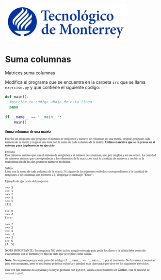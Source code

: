 ![Tec de Monterrey](../../images/logotecmty.png)
# Suma columnas
Matrices suma columnas

Modifica el programa que se encuentra en la carpeta `src` que se llama `exercise.py` y que contiene el siguiente código:

```python
def main():
  #escribe tu código abajo de esta línea
  pass

if __name__ == '__main__':
    main()
```

<div style="font-family:verdana; font-size:10px">
<h3>Suma columnas de una matriz</h3>
Escribe un programa que pregunte el número de renglones y número de columnas de una matriz, después pregunte cada número de la matriz y regrese una lista con la suma de cada columna de la matriz.
<b>Utiliza el archivo que se te provee en el entorno para implementar tu ejercicio </b>

Entrada:<br>
Dos números enteros que son el número de renglones y el número de columnas, uno por renglón y en ese orden.
La cantidad de números enteros que corresponderán a los elementos de la matriz, en total la cantidad de números a recibir es la multiplicación de los dos primeros números recibidos.

Salida:<br>
Lista con la suma de cada columna de la matriz. 
Si alguno de los números recibidos correspondientes a la cantidad de renglones o de columnas son menores a 1, desplegar el mensaje: "Error".

Ejemplo de ejecución del programa
```plaintext
>>> 3
>>> 1
>>> 2
>>> 4
>>> 5
[11]

>>> 0
>>> 4
Error

>>> 2
>>> 2
>>> 4
>>> -1
>>> 3
>>> 6
[7, 5]
```

NOTA IMPORTANTE: Tu programa NO debe incluir ningún mensaje para pedir los datos y la salida debe coincidir exactamente con el formato y/o tipo de dato que se te pide como salida.

**Nota:** No te preocupes por esta parte del código `if __name__ == '__main__':` por el momento. No la vamos a necesitar para este programa, pero es una buena práctica incluirla y quedará más claro para que sirve en los siguientes ejercicios.

Una vez que termines tu actividad y la hayas probado con `pytest`, subela a tu repositorio en GitHub, con el proceso de commit + push.
